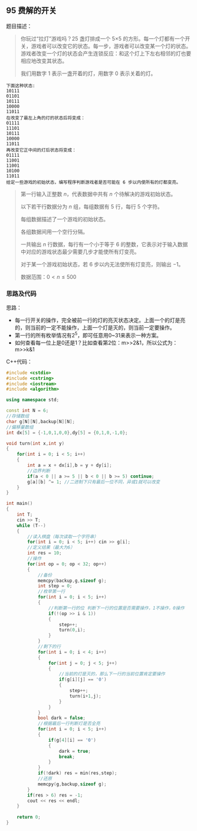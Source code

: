 <!--
 * @Description: 
 * @Author: fengxb
 * @Date: 2022-02-18 10:22:41
 * @LastEditor: fengxb
 * @LastEditTime: 2022-02-18 17:19:28
-->

## 95 费解的开关

题目描述：
> 你玩过“拉灯”游戏吗？25 盏灯排成一个 5×5 的方形。每一个灯都有一个开关，游戏者可以改变它的状态。每一步，游戏者可以改变某一个灯的状态。游戏者改变一个灯的状态会产生连锁反应：和这个灯上下左右相邻的灯也要相应地改变其状态。
>
> 我们用数字 1 表示一盏开着的灯，用数字 0 表示关着的灯。

```text
下面这种状态:
10111
01101
10111
10000
11011
在改变了最左上角的灯的状态后将变成：
01111
11101
10111
10000
11011
再改变它正中间的灯后状态将变成：
01111
11001
11001
10100
11011
给定一些游戏的初始状态，编写程序判断游戏者是否可能在 6 步以内使所有的灯都变亮。
```

> 第一行输入正整数 $n$，代表数据中共有 $n$ 个待解决的游戏初始状态。  
>
> 以下若干行数据分为 $n$ 组，每组数据有 5 行，每行 5 个字符。  
>
> 每组数据描述了一个游戏的初始状态。
>
> 各组数据间用一个空行分隔。
>
> 一共输出 $n$ 行数据，每行有一个小于等于 6 的整数，它表示对于输入数据中对应的游戏状态最少需要几步才能使所有灯变亮。
>
> 对于某一个游戏初始状态，若 6 步以内无法使所有灯变亮，则输出 −1。
>
> 数据范围：$0 < n \leq 500$

### 思路及代码

思路：

- 每一行开关的操作，完全被前一行的灯的亮灭状态决定。上面一个的灯是亮的，则当前的一定不能操作，上面一个灯是灭的，则当前一定要操作。
- 第一行的所有枚举情况有$2^5$，即可任意用0~31来表示一种方案。
- 如何查看每一位上是0还是1？比如查看第2位：m>>2&1，所以公式为：m>>k&1

C++代码：

```C++
#include <cstdio>
#include <cstring>
#include <iostream>
#include <algorithm>

using namespace std;

const int N = 6;
//存储数组
char g[N][N],backup[N][N];
//偏移量数组
int dx[5] = {-1,0,1,0,0},dy[5] = {0,1,0,-1,0};

void turn(int x,int y)
{
    for(int i = 0; i < 5; i++)
    {
        int a = x + dx[i],b = y + dy[i];
        //边界判断
        if(a < 0 || a >= 5 || b < 0 || b >= 5) continue;
        g[a][b] ^= 1; //二进制下只有最后一位不同，异或1就可以改变
    }
}

int main()
{
    int T;
    cin >> T;
    while (T--)
    {
        //读入棋盘（每次读取一个字符串）
        for(int i = 0; i < 5; i++) cin >> g[i];
        //定义结果（最大为6）
        int res = 10;
        //操作
        for(int op = 0; op < 32; op++)
        {
            //备份
            memcpy(backup,g,sizeof g);
            int step = 0;
            //枚举第一行
            for(int i = 0; i < 5; i++)
            {
                //判断第一行的位 判断下一行的位置是否需要操作，1不操作，0操作
                if(!(op >> i & 1))
                {
                    step++;
                    turn(0,i);
                }
            }
            //剩下的行
            for(int i = 0; i < 4; i++)
            {
                for(int j = 0; j < 5; j++)
                {
                    //当前的灯是灭的，那么下一行的当前位置肯定要操作
                    if(g[i][j] == '0')
                    {
                        step++;
                        turn(i+1,j);
                    }
                }
            }
            bool dark = false;
            //根据最后一行判断灯是否全亮
            for(int i = 0; i < 5; i++)
            {
                if(g[4][i] == '0')
                {
                    dark = true;
                    break;
                }
            }
            if(!dark) res = min(res,step);
            //还原
            memcpy(g,backup,sizeof g);
        }
        if(res > 6) res = -1;
        cout << res << endl;
    }
    
    return 0;
}
```
